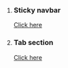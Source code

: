 <ol>
    
<li>
<h3>Sticky navbar</h3>
<a href="https://wessamalhamidi.github.io/js_project/sticky-navbar/navbar.html" target="_blank" >Click here</a></li>
<li>
<h3>Tab section</h3>
    <a href="https://wessamalhamidi.github.io/js_project/tab-section/tab.html" target="_blank">Click here</a>
</li>
</ol>
